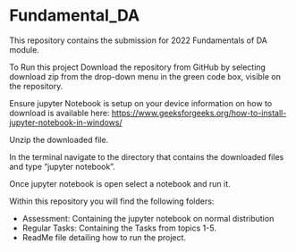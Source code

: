 # Fundamental_DA
This repository contains the submission for 2022 Fundamentals of DA module. 

To Run this project
Download the repository from GitHub by selecting download zip from the drop-down menu in the green code box, visible on the repository.

Ensure jupyter Notebook is setup on your device information on how to download is available here: https://www.geeksforgeeks.org/how-to-install-jupyter-notebook-in-windows/

Unzip the downloaded file.

In the terminal navigate to the directory that contains the downloaded files and type “jupyter notebook”.

Once jupyter notebook is open select a notebook and run it.

Within this repository you will find the following folders:
- Assessment: Containing the jupyter notebook on normal distribution 
- Regular Tasks: Containing the Tasks from topics 1-5. 
- ReadMe file detailing how to run the project. 


